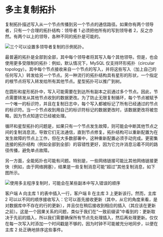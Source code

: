# 多主复制拓扑

复制拓扑描述写入从一个节点传播到另一个节点的通信路径。如果你有两个领导者，只有一个合理的拓扑结构：领导者 1 必须把他所有的写到领导者 2，反之亦然。有两个以上的领导，各种不同的拓扑是可能的。

![三个可以设置多领导者复制的示例拓扑。](https://s2.ax1x.com/2020/02/09/1fy5eU.png)

最普遍的拓扑是全部到全部，其中每个领导者将其写入每个其他领导。但是，也会使用更多受限制的拓扑：例如，默认情况下，MySQL 仅支持环形拓扑（circular topology）。其中每个节点接收来自一个节点的写入，并将这些写入（加上自己的任何写入）转发给另一个节点。另一种流行的拓扑结构具有星形的形状，一个指定的根节点将写入转发给所有其他节点。星型拓扑可以推广到树。

在圆形和星形拓扑中，写入可能需要在到达所有副本之前通过多个节点。因此，节点需要转发从其他节点收到的数据更改。为了防止无限复制循环，每个节点被赋予一个唯一的标识符，并且在复制日志中，每个写入都被标记了所有已经通过的节点的标识符。当一个节点收到用自己的标识符标记的数据更改时，该数据更改将被忽略，因为节点知道它已经被处理。

循环和星型拓扑的问题是，如果只有一个节点发生故障，则可能会中断其他节点之间的复制消息流，导致它们无法通信，直到节点修复。拓扑结构可以重新配置为在发生故障的节点上工作，但在大多数部署中，这种重新配置必须手动完成。更密集连接的拓扑结构（例如全部到全部）的容错性更好，因为它允许消息沿着不同的路径传播，避免单点故障。

另一方面，全能拓扑也可能有问题。特别是，一些网络链接可能比其他网络链接更快（例如，由于网络拥塞），结果是一些复制消息可能“超过”其他复制消息，如下图所示。

![使用多主程序复制时，可能会在某些副本中写入错误的顺序](https://s2.ax1x.com/2020/02/09/1f6Y0U.md.png)

客户端 A 向主库 1 的表中插入一行，客户端 B 在主库 3 上更新该行。然而，主库 2 可以以不同的顺序接收写入：它可以首先接收更新（其中，从它的角度来看，是对数据库中不存在的行的更新），并且仅在稍后接收到相应的插入（其应该在更新之前）。这是一个因果关系的问题，类似于我们在“一致前缀读”中看到的：更新取决于先前的插入，所以我们需要确保所有节点先处理插入，然后再处理更新。仅仅在每一次写入时添加一个时间戳是不够的，因为时钟不可能被充分地同步，以便在主库 2 处正确地排序这些事件。
